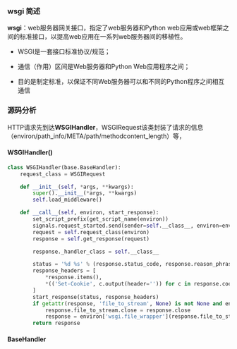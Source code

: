 ### wsgi 简述

**wsgi**：web服务器网关接口，指定了web服务器和Python web应用或web框架之间的标准接口，以提高web应用在一系列web服务器间的移植性。

- WSGI是一套接口标准协议/规范；

- 通信（作用）区间是Web服务器和Python Web应用程序之间；

- 目的是制定标准，以保证不同Web服务器可以和不同的Python程序之间相互通信

  

### 源码分析

HTTP请求先到达**WSGIHandler**，WSGIRequest该类封装了请求的信息（environ/path_info/META/path/methodcontent_length）等，

#### WSGIHandler()

```python
class WSGIHandler(base.BaseHandler):
    request_class = WSGIRequest

    def __init__(self, *args, **kwargs):
        super().__init__(*args, **kwargs)
        self.load_middleware()

    def __call__(self, environ, start_response):
        set_script_prefix(get_script_name(environ))
        signals.request_started.send(sender=self.__class__, environ=environ)
        request = self.request_class(environ)
        response = self.get_response(request)

        response._handler_class = self.__class__

        status = '%d %s' % (response.status_code, response.reason_phrase)
        response_headers = [
            *response.items(),
            *(('Set-Cookie', c.output(header='')) for c in response.cookies.values()),
        ]
        start_response(status, response_headers)
        if getattr(response, 'file_to_stream', None) is not None and environ.get('wsgi.file_wrapper'):
            response.file_to_stream.close = response.close
            response = environ['wsgi.file_wrapper'](response.file_to_stream, response.block_size)
        return response
```



#### BaseHandler